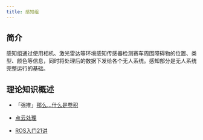 ```yaml
---
title: 感知组
---
```


## 简介

感知组通过使用相机、激光雷达等环境感知传感器检测赛车周围障碍物的位置、类型、颜色等信息，同时将处理后的数据下发给各个无人系统。感知部分是无人系统完整运行的基础。

## 理论知识概述

- 「强推」[那么...什么是卷积](https://www.bilibili.com/video/BV1Vd4y1e7pj)

- [点云处理](https://www.bilibili.com/video/BV1f94y117vy)

- [ROS入门21讲](https://www.bilibili.com/video/BV1zt411G7Vn)
